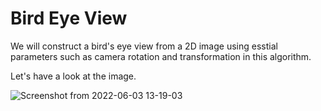 # Bird Eye View

We will construct a bird's eye view from a 2D image using esstial parameters such as camera rotation and transformation in this algorithm.

Let's have a look at the image.


![Screenshot from 2022-06-03 13-19-03](https://user-images.githubusercontent.com/70905483/171852267-fd49402f-153a-4e8f-acb6-326615d187cf.png)
